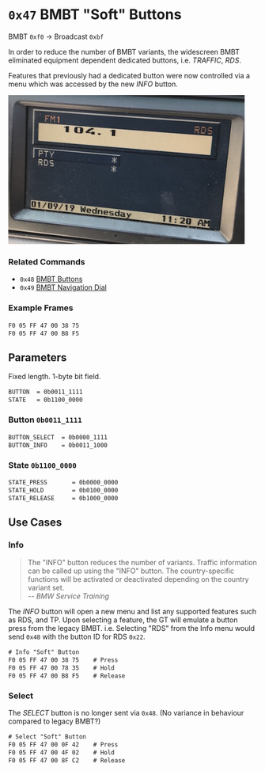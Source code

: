 # `0x47` BMBT "Soft" Buttons 

BMBT `0xf0` → Broadcast `0xbf`

In order to reduce the number of BMBT variants, the widescreen BMBT eliminated equipment dependent dedicated buttons, i.e. *TRAFFIC*, *RDS*.

Features that previously had a dedicated button were now controlled via a menu which was accessed by the new *INFO* button.

![Example Dial Layout](controls/bmbt_info_vm_gt.JPG)

### Related Commands

- `0x48` [BMBT Buttons](bmbt/48.md)
- `0x49` [BMBT Navigation Dial](bmbt/49.md)

### Example Frames

    F0 05 FF 47 00 38 75
    F0 05 FF 47 00 B8 F5

## Parameters

Fixed length. 1-byte bit field.

    BUTTON  = 0b0011_1111
    STATE   = 0b1100_0000

### Button `0b0011_1111`

    BUTTON_SELECT  = 0b0000_1111
    BUTTON_INFO    = 0b0011_1000

### State `0b1100_0000`

    STATE_PRESS       = 0b0000_0000
    STATE_HOLD        = 0b0100_0000
    STATE_RELEASE     = 0b1000_0000

## Use Cases

### Info

> The "INFO" button reduces the number of variants. Traffic information can be called up using the "INFO" button. The country-specific functions will be activated or deactivated depending on the country variant set.  
> *-- BMW Service Training*

The *INFO* button will open a new menu and list any supported features such as RDS, and TP. Upon selecting a feature, the GT will emulate a button press from the legacy BMBT. i.e. Selecting "RDS" from the Info menu would send `0x48` with the button ID for RDS `0x22`.

    # Info "Soft" Button
    F0 05 FF 47 00 38 75    # Press
    F0 05 FF 47 00 78 35    # Hold
    F0 05 FF 47 00 B8 F5    # Release

### Select

The *SELECT* button is no longer sent via `0x48`. (No variance in behaviour compared to legacy BMBT?)

    # Select "Soft" Button
    F0 05 FF 47 00 0F 42    # Press
    F0 05 FF 47 00 4F 02    # Hold
    F0 05 FF 47 00 8F C2    # Release
